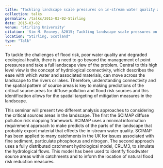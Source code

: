 ```yaml
---
title: "Tackling landscape scale pressures on in-stream water quality and flood risk: Predicting and simulating hydrological connectivity"
collection: talks
permalink: /talks/2015-03-02-Stirling
date: 2015-03-02
venue: 'Stirling University'
citation: 'Sim M. Reaney, &2015; Tackling landscape scale pressures on in-stream water quality and flood risk: Predicting and simulating hydrological connectivity, presented at Stirling University, Scotland'
location: "Stirling, Scotland"
type: "Talk"
---
```


To tackle the challenges of flood risk, poor water quality and degraded ecological health, there is a need to go beyond the management of point pressures and take a full landscape view of the problem. Central to this high level view is the concept of hydrological connectivity, which describes the ease with which water and associated materials, can move across the landscape to the rivers or lakes. Therefore, understanding connectivity and the spatial pattern of source areas is key to making predictions of the critical source areas for diffuse pollution and flood risk sources and this identification allows for the spatial targeting of mitigation measures in the landscape.

This seminar will present two different analysis approaches to considering the critical sources areas in the landscape. The first the SCIMAP diffuse pollution risk mapping framework. SCIMAP uses a minimal information requirement approach to make predicts of the parts of the landscape that probably export material that effects the in-stream water quality. SCIMAP has been applied to many catchments in the UK for issues associated with fine sediment, particulate phosphorus and nitrogen. The second approach uses a fully distributed catchment hydrological model, CRUM3, to simulate the hydrological flows. This model has been used to identify floodwater source areas within catchments and to inform the location of natural flood risk reduction measures.
